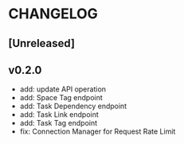 # CHANGELOG

## [Unreleased]

## v0.2.0

* add: update API operation
* add: Space Tag endpoint
* add: Task Dependency endpoint
* add: Task Link endpoint
* add: Task Tag endpoint
* fix: Connection Manager for Request Rate Limit